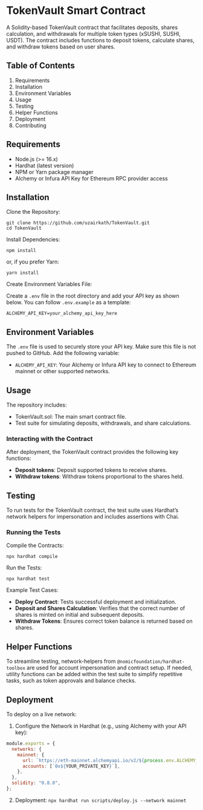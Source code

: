 # TokenVault Smart Contract

A Solidity-based TokenVault contract that facilitates deposits, shares calculation, and withdrawals for multiple token types (xSUSHI, SUSHI, USDT). The contract includes functions to deposit tokens, calculate shares, and withdraw tokens based on user shares.

## Table of Contents

1. Requirements
2. Installation
3. Environment Variables
4. Usage
5. Testing
6. Helper Functions
7. Deployment
8. Contributing

## Requirements

- Node.js (>= 16.x)
- Hardhat (latest version)
- NPM or Yarn package manager
- Alchemy or Infura API Key for Ethereum RPC provider access

## Installation

Clone the Repository:

`git clone https://github.com/uzairkath/TokenVault.git`  
`cd TokenVault`

Install Dependencies:

`npm install`

or, if you prefer Yarn:

`yarn install`

Create Environment Variables File:

Create a `.env` file in the root directory and add your API key as shown below. You can follow `.env.example` as a template:

`ALCHEMY_API_KEY=your_alchemy_api_key_here`

## Environment Variables

The `.env` file is used to securely store your API key. Make sure this file is not pushed to GitHub. Add the following variable:

- `ALCHEMY_API_KEY`: Your Alchemy or Infura API key to connect to Ethereum mainnet or other supported networks.

## Usage

The repository includes:

- TokenVault.sol: The main smart contract file.
- Test suite for simulating deposits, withdrawals, and share calculations.

### Interacting with the Contract

After deployment, the TokenVault contract provides the following key functions:

- **Deposit tokens**: Deposit supported tokens to receive shares.
- **Withdraw tokens**: Withdraw tokens proportional to the shares held.

## Testing

To run tests for the TokenVault contract, the test suite uses Hardhat’s network helpers for impersonation and includes assertions with Chai.

### Running the Tests

Compile the Contracts:

`npx hardhat compile`

Run the Tests:

`npx hardhat test`

Example Test Cases:

- **Deploy Contract**: Tests successful deployment and initialization.
- **Deposit and Shares Calculation**: Verifies that the correct number of shares is minted on initial and subsequent deposits.
- **Withdraw Tokens**: Ensures correct token balance is returned based on shares.

## Helper Functions

To streamline testing, network-helpers from `@nomicfoundation/hardhat-toolbox` are used for account impersonation and contract setup. If needed, utility functions can be added within the test suite to simplify repetitive tasks, such as token approvals and balance checks.

## Deployment

To deploy on a live network:

1. Configure the Network in Hardhat (e.g., using Alchemy with your API key):

```javascript
module.exports = {
  networks: {
    mainnet: {
      url: `https://eth-mainnet.alchemyapi.io/v2/${process.env.ALCHEMY_API_KEY}`,
      accounts: [`0x${YOUR_PRIVATE_KEY}`],
    },
  },
  solidity: "0.8.0",
};
```

2. Deployment:
   `npx hardhat run scripts/deploy.js --network mainnet`

